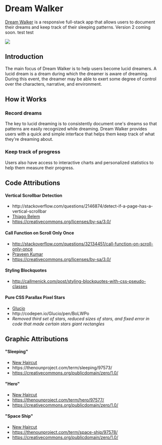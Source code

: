 <h1>Dream Walker</h1>
<p><a href="https://dream-walker.herokuapp.com/">Dream Walker</a> is a responsive full-stack app that allows users to document their dreams and keep track of their sleeping patterns. Version 2 coming soon. test test</p>
<img src="public/images/dreamwalker-snapshots.png">

<h2>Introduction</h2>
<p>The main focus of Dream Walker is to help users become lucid dreamers. A lucid dream is a dream during which the dreamer is aware of dreaming. During this event, the dreamer may be able to exert some degree of control over the characters, narrative, and environment.</p>

<h2>How it Works</h2>
<h3>Record dreams</h3>
<p>The key to lucid dreaming is to consistently document one's dreams so that patterns are easily recognized while dreaming. Dream Walker provides users with a quick and simple interface that helps them keep track of what they're dreaming about.</p>
<h3>Keep track of progress</h3>
<p>Users also have access to interactive charts and personalized statistics to help them measure their progress.</p>

<h2>Code Attributions</h2>
<h4>Vertical Scrollbar Detection</h4>
<ul>
  <li><a href="http://stackoverflow.com/questions/2146874/detect-if-a-page-has-a-vertical-scrollbar"></a>http://stackoverflow.com/questions/2146874/detect-if-a-page-has-a-vertical-scrollbar</li>
  <li><a href="http://stackoverflow.com/users/259764/thiago-belem">Thiago Belem</a></li>
  <li><a href="https://creativecommons.org/licenses/by-sa/3.0/">https://creativecommons.org/licenses/by-sa/3.0/</a></li>
</ul>
<h4>Call Function on Scroll Only Once</h4>
<ul>
  <li><a href="http://stackoverflow.com/questions/32134451/call-function-on-scroll-only-once">http://stackoverflow.com/questions/32134451/call-function-on-scroll-only-once</a></li>
  <li><a href="http://stackoverflow.com/users/462627/praveen-kumar">Praveen Kumar</a></li>
  <li><a href="https://creativecommons.org/licenses/by-sa/3.0/">https://creativecommons.org/licenses/by-sa/3.0/</a></li>
</ul>
<h4>Styling Blockquotes</h4>
<ul>
  <li><a href="http://callmenick.com/post/styling-blockquotes-with-css-pseudo-classes">http://callmenick.com/post/styling-blockquotes-with-css-pseudo-classes</a></li>
</ul>
<h4>Pure CSS Parallax Pixel Stars</h4>
<ul>
  <li><a href="http://codepen.io/Glucio/">Glucio</a></li>
  <li><a href="http://codepen.io/Glucio/pen/BoLWPo"></a>http://codepen.io/Glucio/pen/BoLWPo</li>
  <li><em>Removed third set of stars, reduced sizes of stars, and fixed error in code that made certain stars giant rectangles</em></li>
</ul>

<h2>Graphic Attributions</h2>
<h4>"Sleeping"</h4>
<ul>
  <li><a href="https://thenounproject.com/newhaircut/">New Haircut</a></li>
  <li><a href="https://thenounproject.com/term/sleeping/97573/"></a>https://thenounproject.com/term/sleeping/97573/</li>
  <li><a href="https://creativecommons.org/publicdomain/zero/1.0/">https://creativecommons.org/publicdomain/zero/1.0/</a></li>
</ul>
<h4>"Hero"</h4>
<ul>
  <li><a href="https://thenounproject.com/newhaircut/">New Haircut</a></li>
  <li><a href="https://thenounproject.com/term/hero/97577/">https://thenounproject.com/term/hero/97577/</a></li>
  <li><a href="https://creativecommons.org/publicdomain/zero/1.0/">https://creativecommons.org/publicdomain/zero/1.0/</a></li>
</ul>
<h4>"Space Ship"</h4>
<ul>
  <li><a href="https://thenounproject.com/newhaircut/">New Haircut</a></li>
  <li><a href="https://thenounproject.com/term/space-ship/97578/">https://thenounproject.com/term/space-ship/97578/</a></li>
  <li><a href="https://creativecommons.org/publicdomain/zero/1.0/">https://creativecommons.org/publicdomain/zero/1.0/</a></li>
</ul>
